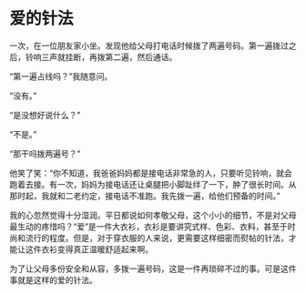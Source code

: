 # 爱的针法

一次，在一位朋友家小坐。发现他给父母打电话时候拨了两遍号码。第一遍拨过之后，铃响三声就挂断，再拨第二遍，然后通话。 

“第一遍占线吗？”我随意问。 

“没有。” 

“是没想好说什么？” 

“不是。” 

“那干吗拨两遍号？” 

他笑了笑：“你不知道，我爸爸妈妈都是接电话非常急的人，只要听见铃响，就会跑着去接。有一次，妈妈为接电话还让桌腿把小脚趾绊了一下，肿了很长时间。从那时起，我就和二老约定，接电话不准跑。我先拨一遍，给他们预备的时间。” 

我的心忽然觉得十分湿润。平日都说如何孝敬父母，这个小小的细节，不是对父母最生动的疼惜吗？“爱”是一件大衣衫，衣衫是要讲究式样、色彩、衣料，甚至于时尚和流行的程度。但是，对于穿衣服的人来说，更需要这样细密而熨帖的针法，才能让这件衣衫变得真正温暖舒适起来啊。 

为了让父母多份安全和从容，多拨一遍号码，这是一件再琐碎不过的事。可是这件事就是这样的爱的针法。
 
